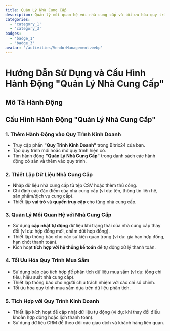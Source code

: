 ```yaml
---
title: Quản Lý Nhà Cung Cấp
description: Quản lý mối quan hệ với nhà cung cấp và tối ưu hóa quy trình mua sắm.
categories: 
  - 'category_1'
  - 'category_3'
badges: 
  - 'badge_1'
  - 'badge_3'
avatar: '/activities/VendorManagement.webp'
---
```


# Hướng Dẫn Sử Dụng và Cấu Hình Hành Động "Quản Lý Nhà Cung Cấp"

## Mô Tả Hành Động

## **Cấu Hình Hành Động "Quản Lý Nhà Cung Cấp"**

### 1. Thêm Hành Động vào Quy Trình Kinh Doanh
- Truy cập phần **"Quy Trình Kinh Doanh"** trong Bitrix24 của bạn.
- Tạo quy trình mới hoặc mở quy trình hiện có.
- Tìm hành động **"Quản Lý Nhà Cung Cấp"** trong danh sách các hành động có sẵn và thêm vào quy trình.

### 2. Thiết Lập Dữ Liệu Nhà Cung Cấp
- Nhập dữ liệu nhà cung cấp từ tệp CSV hoặc thêm thủ công.
- Chỉ định các đặc điểm của nhà cung cấp (ví dụ: tên, thông tin liên hệ, sản phẩm/dịch vụ cung cấp).
- Thiết lập **vai trò** và **quyền truy cập** cho từng nhà cung cấp.

### 3. Quản Lý Mối Quan Hệ với Nhà Cung Cấp
- Sử dụng **cập nhật tự động** dữ liệu khi trạng thái của nhà cung cấp thay đổi (ví dụ: hợp đồng mới, chấm dứt hợp đồng).
- Thiết lập thông báo cho các sự kiện quan trọng (ví dụ: gia hạn hợp đồng, hạn chót thanh toán).
- Kích hoạt **tích hợp với hệ thống kế toán** để tự động xử lý thanh toán.

### 4. Tối Ưu Hóa Quy Trình Mua Sắm
- Sử dụng báo cáo tích hợp để phân tích dữ liệu mua sắm (ví dụ: tổng chi tiêu, hiệu suất nhà cung cấp).
- Thiết lập thông báo cho người chịu trách nhiệm với các chỉ số chính.
- Tối ưu hóa quy trình mua sắm dựa trên dữ liệu phân tích.

### 5. Tích Hợp với Quy Trình Kinh Doanh
- Thiết lập kích hoạt để cập nhật dữ liệu tự động (ví dụ: khi thay đổi điều khoản hợp đồng hoặc lịch thanh toán).
- Sử dụng dữ liệu CRM để theo dõi các giao dịch và khách hàng liên quan.